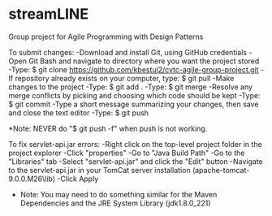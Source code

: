 # streamLINE
Group project for Agile Programming with Design Patterns

To submit changes:
-Download and install Git, using GitHub credentials
-Open Git Bash and navigate to directory where you want the project stored
-Type: $ git clone https://github.com/kbestul2/cvtc-agile-group-project.git
-If repository already exists on your computer, type: $ git pull
-Make changes to the project
-Type: $ git add .
-Type: $ git merge
-Resolve any merge conflicts by picking and choosing which code should be kept
-Type: $ git commit
-Type a short message summarizing your changes, then save and close the text editor
-Type: $ git push

*Note: NEVER do "$ git push -f" when push is not working.

To fix servlet-api.jar errors:
-Right click on the top-level project folder in the project explorer
-Click "properties"
-Go to "Java Build Path"
-Go to the "Libraries" tab
-Select "servlet-api.jar" and click the "Edit" button
-Navigate to the servlet-api.jar in your TomCat server installation (apache-tomcat-9.0.0.M26\lib)
-Click Apply

* Note: You may need to do something similar for the Maven Dependencies and the JRE System Library (jdk1.8.0_221)